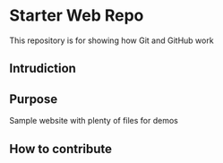 # Starter Web Repo

This repository is for showing how Git and GitHub work

## Intrudiction

## Purpose

Sample website with plenty of files for demos

## How to contribute